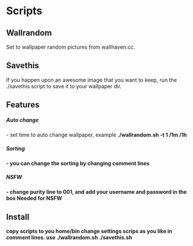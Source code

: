# Scripts

<h2>Wallrandom</h2>

Set to wallpaper random pictures from wallhaven.cc.<br>

<h2>Savethis</h2>

If you happen upon an awesome image that you want to keep, run the ./savethis script to save it to your wallpaper dir.

<h2>Features</h2>

<h5>Auto change</h5> - set time to auto change wallpaper, example <b>./wallrandom.sh -t 1 /1m /1h
  
<h5>Sorting</h5> - you can change the sorting by changing comment lines

<h5>NSFW</h5> - change purity line to 001, and add your username and password in the box Needed for NSFW


<h2>Install</h2>

copy scripts to you home/bin
change settings scrips as you like in comment lines.
use ./wallrandom.sh ./savethis.sh
